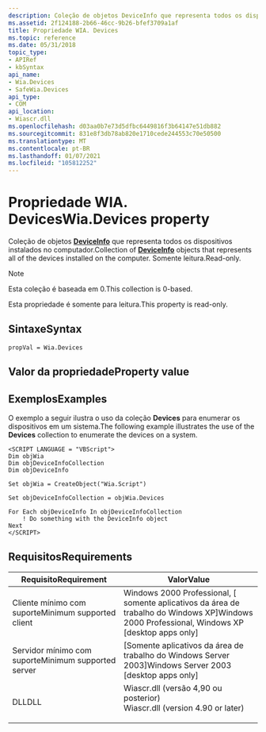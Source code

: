 ```yaml
---
description: Coleção de objetos DeviceInfo que representa todos os dispositivos instalados no computador.
ms.assetid: 2f124188-2b66-46cc-9b26-bfef3709a1af
title: Propriedade WIA. Devices
ms.topic: reference
ms.date: 05/31/2018
topic_type:
- APIRef
- kbSyntax
api_name:
- Wia.Devices
- SafeWia.Devices
api_type:
- COM
api_location:
- Wiascr.dll
ms.openlocfilehash: d03aa0b7e73d5dfbc6449816f3b64147e51db882
ms.sourcegitcommit: 831e8f3db78ab820e1710cede244553c70e50500
ms.translationtype: MT
ms.contentlocale: pt-BR
ms.lasthandoff: 01/07/2021
ms.locfileid: "105812252"
---
```

# <a name="wiadevices-property"></a><span data-ttu-id="a685c-103">Propriedade WIA. Devices</span><span class="sxs-lookup"><span data-stu-id="a685c-103">Wia.Devices property</span></span>

<span data-ttu-id="a685c-104">Coleção de objetos [**DeviceInfo**](-wia-deviceinfo.md) que representa todos os dispositivos instalados no computador.</span><span class="sxs-lookup"><span data-stu-id="a685c-104">Collection of [**DeviceInfo**](-wia-deviceinfo.md) objects that represents all of the devices installed on the computer.</span></span> <span data-ttu-id="a685c-105">Somente leitura.</span><span class="sxs-lookup"><span data-stu-id="a685c-105">Read-only.</span></span>

> [!Note]  
> <span data-ttu-id="a685c-106">Esta coleção é baseada em 0.</span><span class="sxs-lookup"><span data-stu-id="a685c-106">This collection is 0-based.</span></span>

 

<span data-ttu-id="a685c-107">Esta propriedade é somente para leitura.</span><span class="sxs-lookup"><span data-stu-id="a685c-107">This property is read-only.</span></span>

## <a name="syntax"></a><span data-ttu-id="a685c-108">Sintaxe</span><span class="sxs-lookup"><span data-stu-id="a685c-108">Syntax</span></span>


```JScript
propVal = Wia.Devices
```



## <a name="property-value"></a><span data-ttu-id="a685c-109">Valor da propriedade</span><span class="sxs-lookup"><span data-stu-id="a685c-109">Property value</span></span>

## <a name="examples"></a><span data-ttu-id="a685c-110">Exemplos</span><span class="sxs-lookup"><span data-stu-id="a685c-110">Examples</span></span>

<span data-ttu-id="a685c-111">O exemplo a seguir ilustra o uso da coleção **Devices** para enumerar os dispositivos em um sistema.</span><span class="sxs-lookup"><span data-stu-id="a685c-111">The following example illustrates the use of the **Devices** collection to enumerate the devices on a system.</span></span>


```JScript
<SCRIPT LANGUAGE = "VBScript">
Dim objWia
Dim objDeviceInfoCollection
Dim objDeviceInfo
 
Set objWia = CreateObject("Wia.Script")
 
Set objDeviceInfoCollection = objWia.Devices
 
For Each objDeviceInfo In objDeviceInfoCollection
    ! Do something with the DeviceInfo object
Next
</SCRIPT>
```



## <a name="requirements"></a><span data-ttu-id="a685c-112">Requisitos</span><span class="sxs-lookup"><span data-stu-id="a685c-112">Requirements</span></span>



| <span data-ttu-id="a685c-113">Requisito</span><span class="sxs-lookup"><span data-stu-id="a685c-113">Requirement</span></span> | <span data-ttu-id="a685c-114">Valor</span><span class="sxs-lookup"><span data-stu-id="a685c-114">Value</span></span> |
|-------------------------------------|---------------------------------------------------------------------------------------------------------------|
| <span data-ttu-id="a685c-115">Cliente mínimo com suporte</span><span class="sxs-lookup"><span data-stu-id="a685c-115">Minimum supported client</span></span><br/> | <span data-ttu-id="a685c-116">Windows 2000 Professional, \[ somente aplicativos da área de trabalho do Windows XP\]</span><span class="sxs-lookup"><span data-stu-id="a685c-116">Windows 2000 Professional, Windows XP \[desktop apps only\]</span></span><br/>                                        |
| <span data-ttu-id="a685c-117">Servidor mínimo com suporte</span><span class="sxs-lookup"><span data-stu-id="a685c-117">Minimum supported server</span></span><br/> | <span data-ttu-id="a685c-118">\[Somente aplicativos da área de trabalho do Windows Server 2003\]</span><span class="sxs-lookup"><span data-stu-id="a685c-118">Windows Server 2003 \[desktop apps only\]</span></span><br/>                                                          |
| <span data-ttu-id="a685c-119">DLL</span><span class="sxs-lookup"><span data-stu-id="a685c-119">DLL</span></span><br/>                      | <dl> <span data-ttu-id="a685c-120"><dt>Wiascr.dll (versão 4,90 ou posterior)</dt></span><span class="sxs-lookup"><span data-stu-id="a685c-120"><dt>Wiascr.dll (version 4.90 or later)</dt></span></span> </dl> |



 

 




